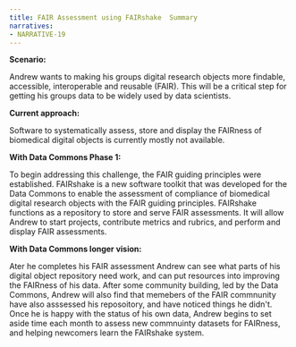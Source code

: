 ```yaml
---
title: FAIR Assessment using FAIRshake  Summary
narratives:
- NARRATIVE-19
---
```


**Scenario:**

Andrew wants to making his groups digital research objects more findable, accessible, interoperable and reusable (FAIR). This will be a critical step for getting his groups data to be widely used by data scientists.

**Current approach:**

Software to systematically assess, store and display the FAIRness of biomedical digital objects is currently mostly not available. 

**With Data Commons Phase 1:**

To begin addressing this challenge, the FAIR guiding principles were established. FAIRshake is a new software toolkit that was developed for the Data Commons to enable the assessment of compliance of biomedical digital research objects with the FAIR guiding principles. FAIRshake functions as a repository to store and serve FAIR assessments. It will allow Andrew to start projects, contribute metrics and rubrics, and perform and display FAIR assessments.

**With Data Commons longer vision:**

Ater he completes his FAIR assessment Andrew can see what parts of his digital object repository need work, and can put resources into improving the FAIRness of his data. After some community building, led by the Data Commons, Andrew will also find that memebers of the FAIR commnunity have also asssessed his reposoitory, and have noticed things he didn't. Once he is happy with the status of his own data, Andrew begins to set aside time each month to assess new commnuinty datasets for FAIRness, and helping newcomers learn the FAIRshake system.






